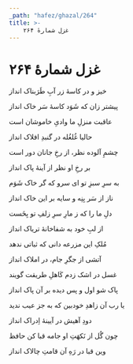 ```yaml
---
_path: "hafez/ghazal/264"
title: >-
    غزل شمارهٔ ۲۶۴
---
```

# غزل شمارهٔ ۲۶۴

<div class="b" id="bn1"><div class="m1"><p>خیز و در کاسهٔ زر آبِ طَرَبناک انداز</p></div>
<div class="m2"><p>پیشتر زان که شَوَد کاسهٔ سَر خاک انداز</p></div></div>
<div class="b" id="bn2"><div class="m1"><p>عاقبت منزلِ ما وادیِ خاموشان است</p></div>
<div class="m2"><p>حالیا غُلغُله در گنبدِ افلاک انداز</p></div></div>
<div class="b" id="bn3"><div class="m1"><p>چشمِ آلوده نظر، از رخِ جانان دور است</p></div>
<div class="m2"><p>بر رخِ او نظر از آینهٔ پاک انداز</p></div></div>
<div class="b" id="bn4"><div class="m1"><p>به سرِ سبزِ تو ای سرو که گر خاک شَوَم</p></div>
<div class="m2"><p>ناز از سَر بِنِه و سایه بر این خاک انداز</p></div></div>
<div class="b" id="bn5"><div class="m1"><p>دلِ ما را که ز مارِ سرِ زلفِ تو بِخَست</p></div>
<div class="m2"><p>از لبِ خود به شفاخانهٔ تریاک انداز</p></div></div>
<div class="b" id="bn6"><div class="m1"><p>مُلکِ این مزرعه دانی که ثباتی ندهد</p></div>
<div class="m2"><p>آتشی از جگرِ جام، در املاک انداز</p></div></div>
<div class="b" id="bn7"><div class="m1"><p>غسل در اشک زدم کَاهلِ طریقت گویند</p></div>
<div class="m2"><p>پاک شو اول و پس دیده بر آن پاک انداز</p></div></div>
<div class="b" id="bn8"><div class="m1"><p>یا رب آن زاهدِ خودبین که به جز عیب ندید</p></div>
<div class="m2"><p>دودِ آهیش در آیینهٔ اِدراک انداز</p></div></div>
<div class="b" id="bn9"><div class="m1"><p>چون گُل از نَکهَتِ او جامه قبا کن حافظ</p></div>
<div class="m2"><p>وین قبا در رَهِ آن قامتِ چالاک انداز</p></div></div>
